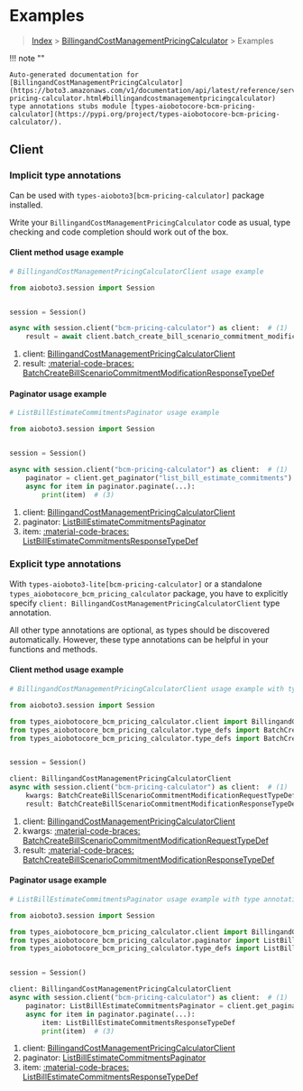 # Examples

> [Index](../README.md) > [BillingandCostManagementPricingCalculator](./README.md) > Examples

!!! note ""

    Auto-generated documentation for [BillingandCostManagementPricingCalculator](https://boto3.amazonaws.com/v1/documentation/api/latest/reference/services/bcm-pricing-calculator.html#billingandcostmanagementpricingcalculator)
    type annotations stubs module [types-aiobotocore-bcm-pricing-calculator](https://pypi.org/project/types-aiobotocore-bcm-pricing-calculator/).

## Client

### Implicit type annotations

Can be used with `types-aioboto3[bcm-pricing-calculator]` package installed.

Write your `BillingandCostManagementPricingCalculator` code as usual,
type checking and code completion should work out of the box.



#### Client method usage example

```python
# BillingandCostManagementPricingCalculatorClient usage example

from aioboto3.session import Session


session = Session()

async with session.client("bcm-pricing-calculator") as client:  # (1)
    result = await client.batch_create_bill_scenario_commitment_modification()  # (2)
```

1. client: [BillingandCostManagementPricingCalculatorClient](./client.md)
2. result: [:material-code-braces: BatchCreateBillScenarioCommitmentModificationResponseTypeDef](./type_defs.md#batchcreatebillscenariocommitmentmodificationresponsetypedef)



#### Paginator usage example

```python
# ListBillEstimateCommitmentsPaginator usage example

from aioboto3.session import Session


session = Session()

async with session.client("bcm-pricing-calculator") as client:  # (1)
    paginator = client.get_paginator("list_bill_estimate_commitments")  # (2)
    async for item in paginator.paginate(...):
        print(item)  # (3)
```

1. client: [BillingandCostManagementPricingCalculatorClient](./client.md)
2. paginator: [ListBillEstimateCommitmentsPaginator](./paginators.md#listbillestimatecommitmentspaginator)
3. item: [:material-code-braces: ListBillEstimateCommitmentsResponseTypeDef](./type_defs.md#listbillestimatecommitmentsresponsetypedef)




### Explicit type annotations

With `types-aioboto3-lite[bcm-pricing-calculator]`
or a standalone `types_aiobotocore_bcm_pricing_calculator` package, you have to explicitly specify
`client: BillingandCostManagementPricingCalculatorClient` type annotation.

All other type annotations are optional, as types should be discovered automatically.
However, these type annotations can be helpful in your functions and methods.


#### Client method usage example

```python
# BillingandCostManagementPricingCalculatorClient usage example with type annotations

from aioboto3.session import Session

from types_aiobotocore_bcm_pricing_calculator.client import BillingandCostManagementPricingCalculatorClient
from types_aiobotocore_bcm_pricing_calculator.type_defs import BatchCreateBillScenarioCommitmentModificationResponseTypeDef
from types_aiobotocore_bcm_pricing_calculator.type_defs import BatchCreateBillScenarioCommitmentModificationRequestTypeDef


session = Session()

client: BillingandCostManagementPricingCalculatorClient
async with session.client("bcm-pricing-calculator") as client:  # (1)
    kwargs: BatchCreateBillScenarioCommitmentModificationRequestTypeDef = {...}  # (2)
    result: BatchCreateBillScenarioCommitmentModificationResponseTypeDef = await client.batch_create_bill_scenario_commitment_modification(**kwargs)  # (3)
```

1. client: [BillingandCostManagementPricingCalculatorClient](./client.md)
2. kwargs: [:material-code-braces: BatchCreateBillScenarioCommitmentModificationRequestTypeDef](./type_defs.md#batchcreatebillscenariocommitmentmodificationrequesttypedef)
3. result: [:material-code-braces: BatchCreateBillScenarioCommitmentModificationResponseTypeDef](./type_defs.md#batchcreatebillscenariocommitmentmodificationresponsetypedef)



#### Paginator usage example

```python
# ListBillEstimateCommitmentsPaginator usage example with type annotations

from aioboto3.session import Session

from types_aiobotocore_bcm_pricing_calculator.client import BillingandCostManagementPricingCalculatorClient
from types_aiobotocore_bcm_pricing_calculator.paginator import ListBillEstimateCommitmentsPaginator
from types_aiobotocore_bcm_pricing_calculator.type_defs import ListBillEstimateCommitmentsResponseTypeDef


session = Session()

client: BillingandCostManagementPricingCalculatorClient
async with session.client("bcm-pricing-calculator") as client:  # (1)
    paginator: ListBillEstimateCommitmentsPaginator = client.get_paginator("list_bill_estimate_commitments")  # (2)
    async for item in paginator.paginate(...):
        item: ListBillEstimateCommitmentsResponseTypeDef
        print(item)  # (3)
```

1. client: [BillingandCostManagementPricingCalculatorClient](./client.md)
2. paginator: [ListBillEstimateCommitmentsPaginator](./paginators.md#listbillestimatecommitmentspaginator)
3. item: [:material-code-braces: ListBillEstimateCommitmentsResponseTypeDef](./type_defs.md#listbillestimatecommitmentsresponsetypedef)




